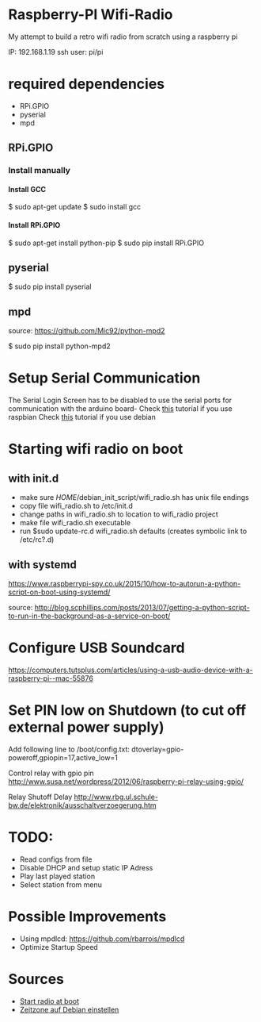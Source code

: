 # Raspberry-PI Wifi-Radio
My attempt to build a retro wifi radio from scratch using a raspberry pi

IP: 192.168.1.19
ssh user: pi/pi

# required dependencies 

- RPi.GPIO
- pyserial
- mpd

## RPi.GPIO

### Install manually
#### Install GCC
$ sudo apt-get update
$ sudo install gcc

#### Install RPi.GPIO
$ sudo apt-get install python-pip 
$ sudo pip install RPi.GPIO

## pyserial
$ sudo pip install pyserial

## mpd
source: https://github.com/Mic92/python-mpd2

$ sudo pip install python-mpd2

# Setup Serial Communication
The Serial Login Screen has to be disabled to use the serial ports for communication with the arduino board-
Check [this](http://www.instructables.com/id/Read-and-write-from-serial-port-with-Raspberry-Pi/) tutorial if you use raspbian
Check [this](http://www.hobbytronics.co.uk/raspberry-pi-serial-port) tutorial if you use debian

# Starting wifi radio on boot
## with init.d
- make sure $HOME$/debian_init_script/wifi_radio.sh has unix file endings 
- copy file  wifi_radio.sh to /etc/init.d
- change paths in wifi_radio.sh to location to wifi_radio project
- make file wifi_radio.sh executable
- run $sudo update-rc.d wifi_radio.sh defaults (creates symbolic link to /etc/rc?.d)

## with systemd
https://www.raspberrypi-spy.co.uk/2015/10/how-to-autorun-a-python-script-on-boot-using-systemd/

source: http://blog.scphillips.com/posts/2013/07/getting-a-python-script-to-run-in-the-background-as-a-service-on-boot/

# Configure USB Soundcard
https://computers.tutsplus.com/articles/using-a-usb-audio-device-with-a-raspberry-pi--mac-55876

# Set PIN low on Shutdown (to cut off external power supply)
Add following line to /boot/config.txt:
dtoverlay=gpio-poweroff,gpiopin=17,active_low=1

Control relay with gpio pin
http://www.susa.net/wordpress/2012/06/raspberry-pi-relay-using-gpio/

Relay Shutoff Delay
http://www.rbg.ul.schule-bw.de/elektronik/ausschaltverzoegerung.htm

# TODO:
* Read configs from file
* Disable DHCP and setup static IP Adress
* Play last played station
* Select station from menu

# Possible Improvements
* Using mpdlcd: https://github.com/rbarrois/mpdlcd
* Optimize Startup Speed

# Sources
* [Start radio at boot](https://www.raspberrypi-spy.co.uk/2015/10/how-to-autorun-a-python-script-on-boot-using-systemd/)
* [Zeitzone auf Debian einstellen](https://d0m.me/2008/07/21/debian-linux-zeitzone-und-uhr-umstellen-deutschlandgermany/)